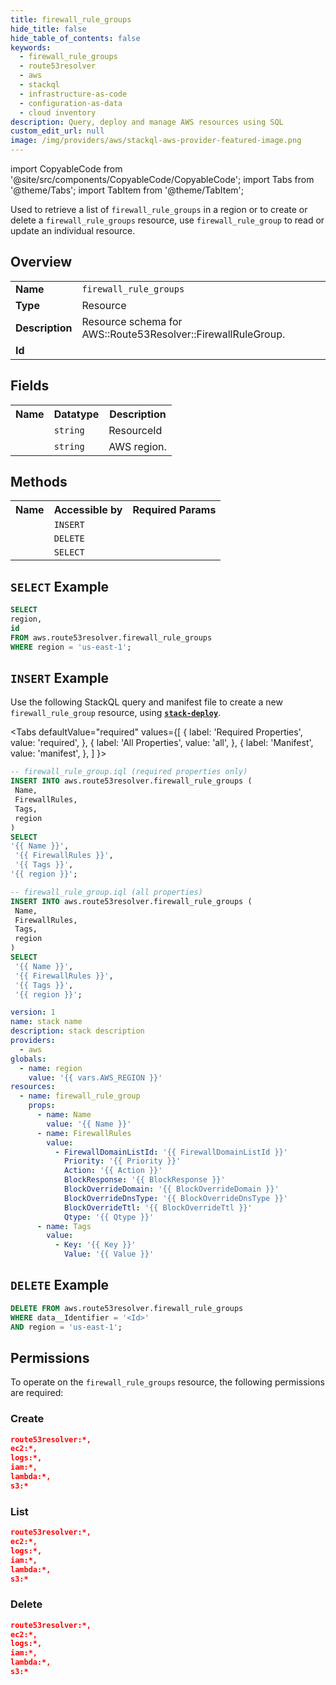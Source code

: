 ```yaml
---
title: firewall_rule_groups
hide_title: false
hide_table_of_contents: false
keywords:
  - firewall_rule_groups
  - route53resolver
  - aws
  - stackql
  - infrastructure-as-code
  - configuration-as-data
  - cloud inventory
description: Query, deploy and manage AWS resources using SQL
custom_edit_url: null
image: /img/providers/aws/stackql-aws-provider-featured-image.png
---
```


import CopyableCode from '@site/src/components/CopyableCode/CopyableCode';
import Tabs from '@theme/Tabs';
import TabItem from '@theme/TabItem';


Used to retrieve a list of <code>firewall_rule_groups</code> in a region or to create or delete a <code>firewall_rule_groups</code> resource, use <code>firewall_rule_group</code> to read or update an individual resource.

## Overview
<table><tbody>
<tr><td><b>Name</b></td><td><code>firewall_rule_groups</code></td></tr>
<tr><td><b>Type</b></td><td>Resource</td></tr>
<tr><td><b>Description</b></td><td>Resource schema for AWS::Route53Resolver::FirewallRuleGroup.</td></tr>
<tr><td><b>Id</b></td><td><CopyableCode code="aws.route53resolver.firewall_rule_groups" /></td></tr>
</tbody></table>

## Fields
<table><tbody>
<tr><th>Name</th><th>Datatype</th><th>Description</th></tr>
<tr><td><CopyableCode code="id" /></td><td><code>string</code></td><td>ResourceId</td></tr>
<tr><td><CopyableCode code="region" /></td><td><code>string</code></td><td>AWS region.</td></tr>

</tbody></table>

## Methods

<table><tbody>
  <tr>
    <th>Name</th>
    <th>Accessible by</th>
    <th>Required Params</th>
  </tr>
  <tr>
    <td><CopyableCode code="create_resource" /></td>
    <td><code>INSERT</code></td>
    <td><CopyableCode code="data__DesiredState, region" /></td>
  </tr>
  <tr>
    <td><CopyableCode code="delete_resource" /></td>
    <td><code>DELETE</code></td>
    <td><CopyableCode code="data__Identifier, region" /></td>
  </tr>
  <tr>
    <td><CopyableCode code="list_resource" /></td>
    <td><code>SELECT</code></td>
    <td><CopyableCode code="region" /></td>
  </tr>
</tbody></table>

## `SELECT` Example
```sql
SELECT
region,
id
FROM aws.route53resolver.firewall_rule_groups
WHERE region = 'us-east-1';
```

## `INSERT` Example

Use the following StackQL query and manifest file to create a new <code>firewall_rule_group</code> resource, using [__`stack-deploy`__](https://pypi.org/project/stack-deploy/).

<Tabs
    defaultValue="required"
    values={[
      { label: 'Required Properties', value: 'required', },
      { label: 'All Properties', value: 'all', },
      { label: 'Manifest', value: 'manifest', },
    ]
}>
<TabItem value="required">

```sql
-- firewall_rule_group.iql (required properties only)
INSERT INTO aws.route53resolver.firewall_rule_groups (
 Name,
 FirewallRules,
 Tags,
 region
)
SELECT 
'{{ Name }}',
 '{{ FirewallRules }}',
 '{{ Tags }}',
'{{ region }}';
```
</TabItem>
<TabItem value="all">

```sql
-- firewall_rule_group.iql (all properties)
INSERT INTO aws.route53resolver.firewall_rule_groups (
 Name,
 FirewallRules,
 Tags,
 region
)
SELECT 
 '{{ Name }}',
 '{{ FirewallRules }}',
 '{{ Tags }}',
 '{{ region }}';
```
</TabItem>
<TabItem value="manifest">

```yaml
version: 1
name: stack name
description: stack description
providers:
  - aws
globals:
  - name: region
    value: '{{ vars.AWS_REGION }}'
resources:
  - name: firewall_rule_group
    props:
      - name: Name
        value: '{{ Name }}'
      - name: FirewallRules
        value:
          - FirewallDomainListId: '{{ FirewallDomainListId }}'
            Priority: '{{ Priority }}'
            Action: '{{ Action }}'
            BlockResponse: '{{ BlockResponse }}'
            BlockOverrideDomain: '{{ BlockOverrideDomain }}'
            BlockOverrideDnsType: '{{ BlockOverrideDnsType }}'
            BlockOverrideTtl: '{{ BlockOverrideTtl }}'
            Qtype: '{{ Qtype }}'
      - name: Tags
        value:
          - Key: '{{ Key }}'
            Value: '{{ Value }}'

```
</TabItem>
</Tabs>

## `DELETE` Example

```sql
DELETE FROM aws.route53resolver.firewall_rule_groups
WHERE data__Identifier = '<Id>'
AND region = 'us-east-1';
```

## Permissions

To operate on the <code>firewall_rule_groups</code> resource, the following permissions are required:

### Create
```json
route53resolver:*,
ec2:*,
logs:*,
iam:*,
lambda:*,
s3:*
```

### List
```json
route53resolver:*,
ec2:*,
logs:*,
iam:*,
lambda:*,
s3:*
```

### Delete
```json
route53resolver:*,
ec2:*,
logs:*,
iam:*,
lambda:*,
s3:*
```


